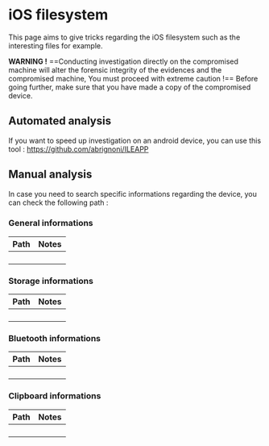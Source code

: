 # iOS filesystem
This page aims to give tricks regarding the iOS filesystem such as the interesting files for example.

**WARNING !**
==Conducting investigation directly on the compromised machine will alter the forensic integrity of the evidences and the compromised machine, You must proceed with extreme caution !==
Before going further, make sure that you have made a copy of the compromised device.

## Automated analysis
If you want to speed up investigation on an android device, you can use this tool : 
https://github.com/abrignoni/ILEAPP

## Manual analysis
In case you need to search specific informations regarding the device, you can check the following path :
### General informations

| Path | Notes | 
|-|-|
|||
|||
|||
|||

### Storage informations
| Path | Notes | 
|-|-|
|||
|||
|||
|||

### Bluetooth informations
| Path | Notes | 
|-|-|
|||
|||
|||
|||

### Clipboard informations
| Path | Notes | 
|-|-|
|||
|||
|||
|||
